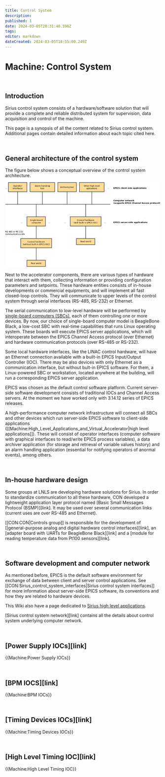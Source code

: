 ```yaml
---
title: Control System
description: 
published: 1
date: 2024-03-05T20:31:40.596Z
tags: 
editor: markdown
dateCreated: 2024-03-05T18:55:00.249Z
---
```


# Machine: Control System

<br />

## Introduction

Sirius control system consists of a hardware/software solution that will provide a complete and reliable distributed system for supervision, data acquisition and control of the machine.

This page is a synopsis of all the content related to Sirius control system. Additional pages contain detailed information about each topic cited here.

<br />

## General architecture of the control system

The figure below shows a conceptual overview of the control system architecture.

![Sirius_control_system_architecture.png](/img/machine/control_system/Sirius_control_system_architecture.png)

Next to the accelerator components, there are various types of hardware that interact with them, collecting information or providing configuration parameters and setpoints. These hardware entities consists of in-house developments or commercial equipments, and will implement all fast closed-loop controls. They will communicate to upper levels of the control system through serial interfaces (RS-485, RS-232) or Ethernet.

The serial communication to low-level hardware will be performed by [single-board computers (SBCs)](/home/Groups/CON/csc_single_board_comps), each of them controlling one or more devices. By now, our choice of single-board computer model is BeagleBone Black, a low-cost SBC with real-time capabilities that runs Linux operating system. These boards will execute EPICS server applications, which will interoperate between the EPICS Channel Access protocol (over Ethernet) and hardware communication protocols (over RS-485 or RS-232).

Some local hardware interfaces, like the LINAC control hardware, will have an Ethernet connection available with a built-in EPICS Input/Output Controller (IOC). There may be also devices with only Ethernet as a communication interface, but without bult-in EPICS software. For them, a Linux-powered SBC or workstation, located anywhere at the building, will run a corresponding EPICS server application.

EPICS was chosen as the default control software platform. Current server-side software development consists of traditional IOCs and Channel Access servers. At the moment we have worked only with 3.14.12 series of EPICS releases.

A high-performance computer network infrastructure will connect all SBCs and other devices which run server-side EPICS software to client-side applications ([[Machine:High_Level_Applications_and_Virtual_Accelerator|high level applications]]). These will consist of operator interfaces (computer software with graphical interfaces to read/write EPICS process variables), a data archiver application (for storage and retrieval of variable values history) and an alarm handling application (essential for notifying operators of anormal events), among others.

<br />

## In-house hardware design

Some groups at LNLS are developing hardware solutions for Sirius. In order to standardize communication to all these hardware, CON developed a lightweight application layer protocol named [Basic Small Messages Protocol (BSMP)][link]. It may be used over several communication links (current uses are over RS-485 and Ethernet).

[[CON:CON|Controls group]] is responsible for the development of [|general-purpose analog and digital hardware control interfaces][link], an [adapter board with UARTs for BeagleBone Black][link] and a [module for reading temperature data from Pt100 sensors][link].

<br />

## Software development and computer network

As mentioned before, EPICS is the default software environment for exchange of data between client and server control applications. See [[CON:Sirius_control_system_interfaces|Sirius control system interfaces]] for more information about server-side EPICS software, its conventions and how they are related to hardware devices.

This Wiki also have a page dedicated to [Sirius high level applications](/home/Machine/high_level_app_virt_acc).

[Sirius control system network][link] contains all the details about control system underlying computer network.

<br />

## [Power Supply IOCs][link]
{{Machine:Power Supply IOCs}}

<br />

## [BPM IOCS][link]
{{Machine:BPM IOCs}}

<br />

##  [Timing Devices IOCs][link]
{{Machine:Timing Devices IOCs}}

<br />

##  [High Level Timing IOC][link]
{{Machine:High Level Timing IOC}}
